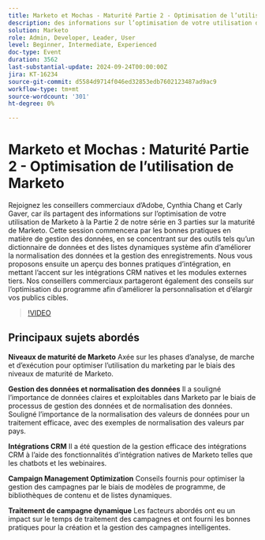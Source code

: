 ```yaml
---
title: Marketo et Mochas - Maturité Partie 2 - Optimisation de l’utilisation de Marketo
description: des informations sur l’optimisation de votre utilisation de Marketo à la Partie 2 de notre série en 3 parties sur la maturité de Marketo. Cette session commencera par les bonnes pratiques en matière de gestion des données, en se concentrant sur des outils tels qu’un dictionnaire de données et des listes dynamiques système afin d’améliorer la normalisation des données et la gestion des enregistrements. Nous vous proposons ensuite un aperçu des bonnes pratiques d’intégration, en mettant l’accent sur les intégrations CRM natives et les modules externes tiers. Nos conseillers commerciaux partageront également des conseils sur l’optimisation du programme afin d’améliorer la personnalisation et d’élargir vos publics cibles.
solution: Marketo
role: Admin, Developer, Leader, User
level: Beginner, Intermediate, Experienced
doc-type: Event
duration: 3562
last-substantial-update: 2024-09-24T00:00:00Z
jira: KT-16234
source-git-commit: d5584d9714f046ed32853edb7602123487ad9ac9
workflow-type: tm+mt
source-wordcount: '301'
ht-degree: 0%

---
```



# Marketo et Mochas : Maturité Partie 2 - Optimisation de l’utilisation de Marketo

Rejoignez les conseillers commerciaux d’Adobe, Cynthia Chang et Carly Gaver, car ils partagent des informations sur l’optimisation de votre utilisation de Marketo à la Partie 2 de notre série en 3 parties sur la maturité de Marketo. Cette session commencera par les bonnes pratiques en matière de gestion des données, en se concentrant sur des outils tels qu’un dictionnaire de données et des listes dynamiques système afin d’améliorer la normalisation des données et la gestion des enregistrements. Nous vous proposons ensuite un aperçu des bonnes pratiques d’intégration, en mettant l’accent sur les intégrations CRM natives et les modules externes tiers. Nos conseillers commerciaux partageront également des conseils sur l’optimisation du programme afin d’améliorer la personnalisation et d’élargir vos publics cibles.

>[!VIDEO](https://video.tv.adobe.com/v/3434699/?learn=on)

## Principaux sujets abordés

**Niveaux de maturité de Marketo**
Axée sur les phases d’analyse, de marche et d’exécution pour optimiser l’utilisation du marketing par le biais des niveaux de maturité de Marketo.

**Gestion des données et normalisation des données**
Il a souligné l’importance de données claires et exploitables dans Marketo par le biais de processus de gestion des données et de normalisation des données.
Souligné l’importance de la normalisation des valeurs de données pour un traitement efficace, avec des exemples de normalisation des valeurs par pays.

**Intégrations CRM**
Il a été question de la gestion efficace des intégrations CRM à l’aide des fonctionnalités d’intégration natives de Marketo telles que les chatbots et les webinaires.

**Campaign Management Optimization**
Conseils fournis pour optimiser la gestion des campagnes par le biais de modèles de programme, de bibliothèques de contenu et de listes dynamiques.

**Traitement de campagne dynamique**
Les facteurs abordés ont eu un impact sur le temps de traitement des campagnes et ont fourni les bonnes pratiques pour la création et la gestion des campagnes intelligentes.